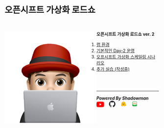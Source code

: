 # 오픈시프트 가상화 로드쇼

<br>

<img align="left" src="/images/이승일--II_컴퓨터.png" width="300px" height="300px" title="100px" alt="안녕"></img>

**오픈시프트 가상화 로드쇼 ver. 2**
1. [랩 환경](./lab_env.md)
2. [기본적인 Day-2 운영](./basic_day_2_day_ops.md)
3. [오프시프트 가상화 스케일링 시나리오](./scaling_scenario.md)
4. [추가 실습 (작성중)](./scale_to_moon.md)

<br>
<br>

------

***Powered By Shadowman*** &nbsp;&nbsp;[<img src="images/youtube.png" width="25px" title="100px" alt="유투브"/>](https://www.youtube.com/@starlab3030) &nbsp;&nbsp; [<img src="images/github-mark.svg" width="21px" title="100px" alt="것허브"/>](https://github.com/starlab3030/starlab3030.github.io) &nbsp;&nbsp; [<img src="images/hf-logo.png" width="21px" title="100px" alt="허깅페이스"/>](https://huggingface.co/starlab3030) &nbsp;&nbsp; [<img src="images/naver-blog.png" width="21px" title="100px" alt="네이버 블로그"/>](https://blog.naver.com/dark_selee)
